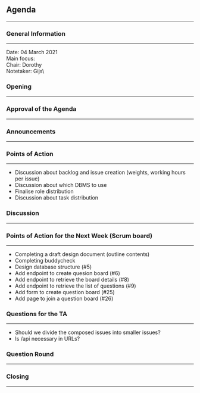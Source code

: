 ## Agenda
---

### General Information
---
Date:           04 March 2021\
Main focus:     
Chair:          Dorothy\
Notetaker:      Gijs\
  
  
### Opening
---
  
### Approval of the Agenda
---
  
### Announcements
---
  
### Points of Action
---
- Discussion about backlog and issue creation (weights, working hours per issue)
- Discussion about which DBMS to use
- Finalise role distribution
- Discussion about task distribution 

### Discussion
--- 
  
### Points of Action for the Next Week (Scrum board)
---
- Completing a draft design document (outline contents)
- Completing buddycheck
- Design database structure (#5)
- Add endpoint to create quesion board (#6)
- Add endpoint to retrieve the board details (#8)
- Add endpoint to retrieve the list of questions (#9)
- Add form to create question board (#25)
- Add page to join a question board (#26)
  
### Questions for the TA
---
- Should we divide the composed issues into smaller issues?
- Is /api necessary in URLs?
  
### Question Round
---
  
### Closing
---
